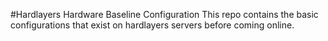 #Hardlayers Hardware Baseline Configuration
This repo contains the basic configurations that exist on hardlayers servers before coming online.